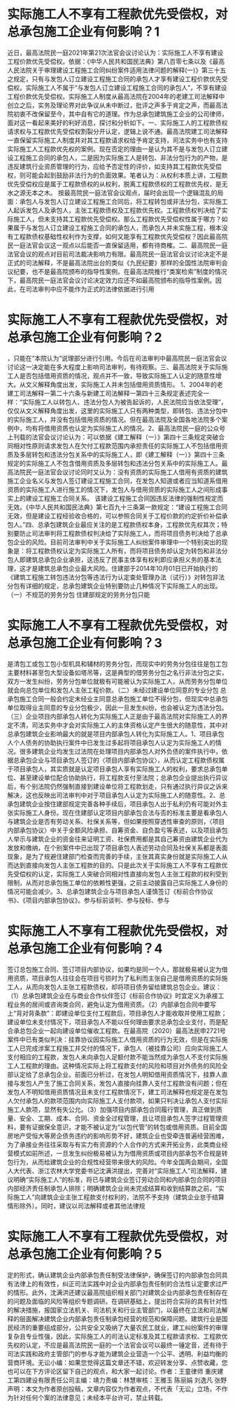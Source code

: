 # 实际施工人不享有工程款优先受偿权，对总承包施工企业有何影响？1

近日，最高法院民一庭2021年第21次法官会议讨论认为：实际施工人不享有建设工程价款优先受偿权。依据：《中华人民共和国民法典》第八百零七条以及《最高人民法院关于审理建设工程施工合同纠纷案件适用法律问题的解释(一)》第三十五之规定，只有与发包人订立建设工程施工合同的承包人才享有建设工程价款优先受偿权。实际施工人不属于“与发包人订立建设工程施工合同的承包人”，不享有建设工程价款优先受偿权。实际施工人制度从最高法院在2004年的老建工司法解释中创立之后，实务及理论界对此争议从未中断过，批评之声多于肯定之声，而最高法院初衷不改保留至今，其中自有它的道理。作为总承包建筑施工企业的公司律师，面对这一看起来美好的利好消息，探讨和分析如下。一、实际施工人的工程款债权请求权与工程款优先受偿权割裂分开认定，逻辑上说不通。最高法院建工司法解释一直保留实际施工人制度并对其工程款请求权给予肯定支持，司法实务中也有支持实际施工人工程款优先权的案例。现在否定的理由一是认为其不是与发包人订立建设工程施工合同的承包人，二是因为实际施工人是转包、非法分包行为的产物，是违反建筑行业资质管理的行为，应给予否定性的评价，如支持其工程款优先受偿权，则可能会起到鼓励非法行为的负面效果。笔者认为：从权利本质上讲，工程款优先受偿权应是属于工程款债权的从权利，脱离工程款债权的工程款优先权，是无水之源无本之木。 按最高院民一庭法官会议观点，届时会出现一个逻辑混乱的局面：承包人与发包人订立建设工程施工合同后，将工程转包或非法分包，实际施工人起诉发包人及承包人，主张工程款债权及工程款优先权。工程款债权判决给了实际施工人，但未支持其工程款优先受偿权。那么工程款优先受偿权性属于哪方？如果属于与发包人订立建设工程施工合同的承包人，而承包人并未实施工程，根本没有工程款债权基础性权利作为支撑，如何又能享有工程款优先受偿权？因此最高院民一庭法官会议这一观点以后能否一直保留适用，都有待商榷。二、最高院民一庭法官会议的观点对目前司法裁决影响力有限。最高院民一庭法官会议讨论决定不是正式的司法解释，不是最高法院出台的类似《九民纪要》那样的全国性法院审判会议纪要，也不是最高院颁布的指导性案例。在最高法院推行“类案检索”制度的情况下，最高院民一庭法官会议讨论决定效力应还不如最高院颁布的指导性案例。因此，在司法审判中应不能作为正式的法律依据进行引用

# 实际施工人不享有工程款优先受偿权，对总承包施工企业有何影响？2

，只能在“本院认为”说理部分进行引用。今后在司法审判中最高院民一庭法官会议讨论这一决定能在多大程度上影响司法审判，有待观察。三、最高法院关于实际施工人是否包括借用资质的情况，观点并不一致，导致实际施工人认定的随意性增大。从文义解释角度出发，实际施工人并未包括借用资质情形。 1、2004年的老建工司法解释一第二十六条与新建工司法解释一第四十三条规定表述完全一样：“实际施工人以转包人、违法分包人为被告起诉的，人民法院应当依法受理”，仅仅从文义解释角度出发，这里的实际施工人只有两种类型，即转包、违法分包中的实际施工人，并没有包括借用资质的情况。但在最高法院及全国各地法院多个案例中，均有将借用资质也认定为实际施工人的情况。2、最高法院民一庭的公众号上刊载的法官会议讨论认为：可以依据《建工解释（一）》第四十三条规定突破合同相对性原则请求发包人在欠付工程款范围内承担责任的实际施工人不包括借用资质及多层转包和违法分包关系中的实际施工人，即《建工解释（一）》第四十三条规定的实际施工人不包含借用资质及多层转包和违法分包关系中的实际施工人。最高法院民一庭法官会议讨论同时又认为：没有资质的实际施工人借用有资质的建筑施工企业名义与发包人签订建设工程施工合同，在发包人知道或者应当知道系借用资质的实际施工人进行施工的情况下，发包人与借用资质的实际施工人之间形成事实上的建设工程施工合同关系。 该建设工程施工合同因违反法律的强制性规定而无效。《中华人民共和国民法典》第七百九十三条第一款规定：“建设工程施工合同无效，但是建设工程经验收合格的，可以参照合同关于工程价款的约定折价补偿承包人。”四、总承包建筑企业最应关注的是工程款债权本身，工程款优先权其次；特别要防止司法审判将工程款债权判决给了实际施工人，而将项目债务判决给了总承包企业的风险。目前司法审判中关于实际施工人纠纷案件审理中一个特别突出的现象是：将工程款债权认定为实际施工人所有，而将项目债务却认定为转包和非法分包人即建筑总承包企业承担，这违反了民事主体享有权利即应承担义务的基本法理，这才是建筑总承包企业最大风险。住建部于2014年10月01日已开始执行的《建筑工程施工转包违法分包等违法行为认定查处管理办法（试行）》对转包非法分包有详细的规定，总承包建筑企业特别要防止几种情况下实际施工人的出现。（一）不规范的劳务分包   住建部规定的劳务分包只能

# 实际施工人不享有工程款优先受偿权，对总承包施工企业有何影响？3

是清包工或包工包小型机具和辅材的劳务分包，而现实中的劳务分包往往是包工包主要材料甚至包大型设备如塔吊等，这是典型的借劳务分包之名行非法分包之实，双方一发生纠纷，劳务分包单位就极有可能被认为实际施工人，从而劳务分包单位就会向总包单位和发包人主张工程价款。（二）未经过建设单位同意的专业分包   总承包施工合同一般会约定未经业主同意总承包施工单位不得分包，但现实中总承包单位取得业主同意的专业分包极少，因此一旦发生纠纷，也会被认定为违法分包。（三）企业项目内部承包人转化为实际施工人正是由于最高法院对实际施工人的界定不清，司法实务中才会对实际施工人的主体资格认定产生很大的随意性，其中对总承包建筑企业影响最大的就是项目内部承包人转化为实际施工人。1、项目承包人个人债务的协助执行案件中已发生过多起将项目承包人认定为实际施工人的情况。很多建筑企业均发生过法院在处理项目内部承包人对外负债的案件执行中，依据总承包企业与项目承包人签订的〈项目内部承包协议〉，从而认定工程款债权属于项目承包人，其实质就是认定项目承包人享有实际施工人的权利，要求总承包单位、甚至建设单位配合协助执行，将工程款支付至法院；总承包企业提出执行异议后，有个别法院仍然强制直接到建设单位将工程款划走，只有通过执行异议之诉来解决，这也反映出司法审判中对于项目承包人认定为实际施工人的随意性。2、总承包建筑企业按住建部规定完善各种手续后，项目承包人出于私利仍有可能对外主张实际施工人身份。现在住建部认定项目内部承包合法与否的标准主要是看承包人与建筑企业是否有劳动关系、社保关系等，但如果按照穿透性审查的原则，〈项目内部承包协议〉中关于全额风险承担、自筹资金、自负盈亏等表述，以及项目承包人举示与建筑企业的资金往来证明工资、社保费用都是其自己筹资由建筑企业代为发放和缴纳，在个别案件中已出现了项目承包人表述劳动合同及社保关系都是表面现象，是为了规避住建部门检查而完善的手续，主张其真实身份就是实际施工人从而达到直接向发包人主张工程款的目的。只是此次关于实际施工人不享有工程款优先受偿权的认定，实际施工人突破合同相对性直接向发包人主张工程款的权利受到限制，从而对总承包施工单位的依赖性更强，之前主动披露自己实际施工人身份的情况可能会减少。3、总承包建筑企业与项目承包人谨慎签订《标前合作协议书》、《项目内部承包协议》。参与标前谈判、参与投标、参与

# 实际施工人不享有工程款优先受偿权，对总承包施工企业有何影响？4

签订总包施工合同、签订项目内部协议，如果均是同一个人，那就极易被认定为借用资质，项目承包人往往会在项目亏损时为了私利而主张自己是借用资质的实际施工人，从而向发包人主张工程款债权，却将项目债务留给建筑总包企业。建议：（1）总承包建筑企业在与商业合作伙伴签订《标前合作协议》时宜定义为承接工程业务的居间或咨询类合同，避免认定为借用资质。（2）内部承包合同中要写上“背对背条款”：即建设单位支付工程款后，项目承包人才能收取并使用工程款；建设单位未支付情况下，项目承包人不能以任何理由要求总承包企业支付，而是配合承总包企业一起向建设单位催收工程款。在最高院（2020）最高法民申2721号案件中已有类似判决：挂靠协议因实际施工人借用资质的行为无效，但是在实际施工人已完成涉案工程施工并交付的情况下，承包人（被挂靠公司）应向实际施工人支付相应的工程款，发包人未向承包人足额付款不能当然成为承包人不支付实际施工人工程款的理由。这种情况实际上将工程款支付的风险和项目对外债务的风险全部认定给了总承包企业。前面已分析过，在发包人明知借用资质情况下，挂靠人直接与发包人产生了施工合同关系，发包人直接向挂靠人支付工程款没有问题；但在发包人不明知借用资质情况且未支付工程款情况下，建工司法解释也规定是在发包人欠付承包人的款项范围内向实际施工人支付款项，如果只判决让承包人支付实际施工人款项，显然有失公允。（3）加强项目内部承包合同履行管理，真正做到质量、安全、工期、成本、合同、资金全过程管理，且让项目承包人签字过程管理资料，要有证据保全意识，才能不被认定为“以包代管”的转包或借用资质。目前全国房地产受恒大等房企债务违约的影响形势不好，建筑企业也受牵连普遍经营困难，为了承接业务往往采取与有实力有资源的个人合作的方式来开拓业务，此类商业经营模式如前所述，一旦发生纠纷极易被认为为借用资质或项目内部承包不合规是转包行为，从而给建筑企业的合规性经营带来很大的风险。今年全国两会期间，全国人大代表、浙江农林大学党委书记沈满洪提出，完善对“实际施工人”司法解释，建议明确“实际施工人”的标准，将已与建筑企业签订劳动合同和内部承包合同的项目内部经济责任制承包人排除；明确建筑企业尚未完成结算和收到结算款之前，“实际施工人”向建筑企业主张工程款支付权利的，法院不予支持（建筑企业怠于结算情形除外）。同时，建议以司法解释或者其他法律规

# 实际施工人不享有工程款优先受偿权，对总承包施工企业有何影响？5

定的形式，确认建筑企业内部承包责任制受法律保护，确保签订的内部承包合同具有法律上的有效性，纠正司法实践中对企业内部承包责任制的合法性认定要求过严的情形。此外，沈满洪还建议最高院组织相关部门对建筑企业内部承包责任制存在的问题及面临的风险等组织专题调研。在调研基础上，提出符合实际的具有针对性的解决措施，报国家立法机关、司法机关和行业主管部门，以最终在立法和司法解释的层面解决建筑企业内部承包责任制承包经营的规范和保障问题。建筑行业是国民经济的重要组成部分，公共安全又吸纳了大量农民工就业，建工纠纷案件的审理复杂且专业性强，因此，实际施工人的司法认定标准及其工程款请求权、工程款优先权的认定，不应是最高法院民一庭的一个法官会议可以最终一锤定音，还有待于司法实践和政府主管部门的参与才能为建筑企业营造一个公平、透明、利益均衡的营商环境。无讼小编：如果您觉得这篇文章还不错，欢迎转发分享、点赞收藏，您也可以在下方评论区留下自己的观点，和大家一起讨论。作者：王童律师 重庆建工第四建设有限责任公司主编：靖力责编：林慧审核：王雅玉 陈丽娟 刘逸凡 张野声明：本文为作者原创投稿，文章内容仅为作者观点，不代表「无讼」立场，不作为针对任何个案的法律意见；未经本平台许可，禁止转载。

